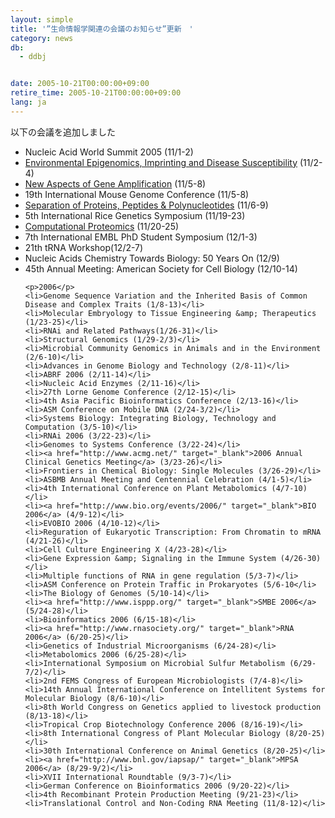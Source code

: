 ```yaml
---
layout: simple
title: '”生命情報学関連の会議のお知らせ”更新　'
category: news
db:
  - ddbj


date: 2005-10-21T00:00:00+09:00
retire_time: 2005-10-21T00:00:00+09:00
lang: ja
---
```


以下の会議を追加しました

<ul>
    <li>Nucleic Acid World Summit 2005 (11/1-2)</li>
    <li><a href="http://www.geneimprint.com/meetings/2005durham/" target="_blank">Environmental Epigenomics, Imprinting and Disease Susceptibility</a> (11/2-4)</li>
    <li><a href="http://www.nibb.ac.jp/conf51/index.html" target="_blank">New Aspects of Gene Amplification</a> (11/5-8)</li>
    <li>19th International Mouse Genome Conference (11/5-8)</li>
    <li><a href="http://www.isppp.org/" target="_blank">Separation of Proteins, Peptides &amp; Polynucleotides</a> (11/6-9)</li>
    <li>5th International Rice Genetics Symposium (11/19-23)</li>
    <li><a href="http://www.dagstuhl.de/05471/" target="_blank">Computational Proteomics</a> (11/20-25)</li>
    <li>7th International EMBL PhD Student Symposium (12/1-3)</li>
    <li>21th tRNA Workshop(12/2-7)</li>
    <li>Nucleic Acids Chemistry Towards Biology: 50 Years On (12/9)</li>
    <li>45th Annual Meeting: American Society for Cell Biology (12/10-14)</li>

    <p>2006</p>
    <li>Genome Sequence Variation and the Inherited Basis of Common Disease and Complex Traits (1/8-13)</li>
    <li>Molecular Embryology to Tissue Engineering &amp; Therapeutics (1/23-25)</li>
    <li>RNAi and Related Pathways(1/26-31)</li>
    <li>Structural Genomics (1/29-2/3)</li>
    <li>Microbial Community Genomics in Animals and in the Environment (2/6-10)</li>
    <li>Advances in Genome Biology and Technology (2/8-11)</li>
    <li>ABRF 2006 (2/11-14)</li>
    <li>Nucleic Acid Enzymes (2/11-16)</li>
    <li>27th Lorne Genome Conference (2/12-15)</li>
    <li>4th Asia Pacific Bioinformatics Conference (2/13-16)</li>
    <li>ASM Conference on Mobile DNA (2/24-3/2)</li>
    <li>Systems Biology: Integrating Biology, Technology and Computation (3/5-10)</li>
    <li>RNAi 2006 (3/22-23)</li>
    <li>Genomes to Systems Conference (3/22-24)</li>
    <li><a href="http://www.acmg.net/" target="_blank">2006 Annual Clinical Genetics Meeting</a> (3/23-26)</li>
    <li>Frontiers in Chemical Biology: Single Molecules (3/26-29)</li>
    <li>ASBMB Annual Meeting and Centennial Celebration (4/1-5)</li>
    <li>4th International Conference on Plant Metabolomics (4/7-10)</li>
    <li><a href="http://www.bio.org/events/2006/" target="_blank">BIO 2006</a> (4/9-12)</li>
    <li>EVOBIO 2006 (4/10-12)</li>
    <li>Reguration of Eukaryotic Transcription: From Chromatin to mRNA (4/21-26)</li>
    <li>Cell Culture Engineering X (4/23-28)</li>
    <li>Gene Expression &amp; Signaling in the Immune System (4/26-30)</li>
    <li>Multiple functions of RNA in gene regulation (5/3-7)</li>
    <li>ASM Conference on Protein Traffic in Prokaryotes (5/6-10</li>
    <li>The Biology of Genomes (5/10-14)</li>
    <li><a href="http://www.isppp.org/" target="_blank">SMBE 2006</a> (5/24-28)</li>
    <li>Bioinformatics 2006 (6/15-18)</li>
    <li><a href="http://www.rnasociety.org/" target="_blank">RNA 2006</a> (6/20-25)</li>
    <li>Genetics of Industrial Microorganisms (6/24-28)</li>
    <li>Metabolomics 2006 (6/25-28)</li>
    <li>International Symposium on Microbial Sulfur Metabolism (6/29-7/2)</li>
    <li>2nd FEMS Congress of European Microbiologists (7/4-8)</li>
    <li>14th Annual International Conference on Intellitent Systems for Molecular Biology (8/6-10)</li>
    <li>8th World Congress on Genetics applied to livestock production (8/13-18)</li>
    <li>Tropical Crop Biotechnology Conference 2006 (8/16-19)</li>
    <li>8th International Congress of Plant Molecular Biology (8/20-25)</li>
    <li>30th International Conference on Animal Genetics (8/20-25)</li>
    <li><a href="http://www.bnl.gov/iapsap/" target="_blank">MPSA 2006</a> (8/29-9/2)</li>
    <li>XVII International Roundtable (9/3-7)</li>
    <li>German Conference on Bioinformatics 2006 (9/20-22)</li>
    <li>4th Recombinant Protein Production Meeting (9/21-23)</li>
    <li>Translational Control and Non-Coding RNA Meeting (11/8-12)</li>
</ul>

